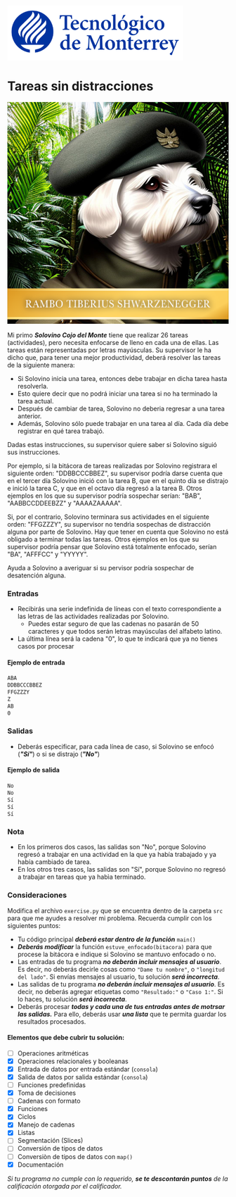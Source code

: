 ![Tec de Monterrey](../../images/logotecmty.png)
# Tareas sin distracciones

![Rambo Tiberius Shwarzenegger](../../images/RTS_Portrait_Small.png)

Mi primo ***Solovino Cojo del Monte*** tiene que realizar 26 tareas (actividades), pero necesita enfocarse de lleno en cada una de ellas.  Las tareas están representadas por letras mayúsculas.  Su supervisor le ha dicho que, para tener una mejor productividad, deberá resolver las tareas de la siguiente manera:

- Si Solovino inicia una tarea, entonces debe trabajar en dicha tarea hasta resolverla.
- Esto quiere decir que no podrá iniciar una tarea si no ha terminado la tarea actual.
- Después de cambiar de tarea, Solovino no deberia regresar a una tarea anterior.
- Además, Solovino sólo puede trabajar en una tarea al día.  Cada día debe registrar en qué tarea trabajó.

Dadas estas instrucciones, su supervisor quiere saber si Solovino siguió sus instrucciones.

Por ejemplo, si la bitácora de tareas realizadas por Solovino registrara el siguiente orden: "DDBBCCCBBEZ", su supervisor podría darse cuenta que en el tercer día Solovino inició con la tarea B, que en el quinto día se distrajo e inició la tarea C, y que en el octavo día regresó a la tarea B.  Otros ejemplos en los que su supervisor podría sospechar serían: "BAB", "AABBCCDDEEBZZ" y "AAAAZAAAAA".

Si, por el contrario, Solovino terminara sus actividades en el siguiente orden: "FFGZZZY", su supervisor no tendrìa sospechas de distracción alguna por parte de Solovino.  Hay que tener en cuenta que Solovino no está obligado a terminar todas las tareas.  Otros ejemplos en los que su supervisor podría pensar que Solovino está totalmente enfocado, serían "BA", "AFFFCC" y "YYYYY".

Ayuda a Solovino a averiguar si su pervisor podría sospechar de desatención alguna.

### Entradas

- Recibirás una serie indefinida de líneas con el texto correspondiente a las letras de las actividades realizadas por Solovino.
  - Puedes estar seguro de que las cadenas no pasarán de 50 caracteres y que todos serán letras mayúsculas del alfabeto latino.
- La última línea será la cadena "0", lo que te indicará que ya no tienes casos por procesar

#### Ejemplo de entrada

```
ABA
DDBBCCCBBEZ
FFGZZZY
Z
AB
0
```

### Salidas

- Deberás especificar, para cada línea de caso, si Solovino se enfocó (***"Sí"***) o si se distrajo (***"No"***)

#### Ejemplo de salida

```
No
No
Sí
Sí
Sí
```

### Nota

- En los primeros dos casos, las salidas son "No", porque Solovino regresó a trabajar en una actividad en la que ya había trabajado y ya había cambiado de tarea.
- En los otros tres casos, las salidas son "Sí", porque Solovino no regresó a trabajar en tareas que ya habìa terminado.

### Consideraciones

Modifica el archivo `exercise.py` que se encuentra dentro de la carpeta `src` para que me ayudes a resolver mi problema.  Recuerda cumplir con los siguientes puntos:

- Tu código principal ***deberá estar dentro de la función*** `main()`
- ***Deberás modificar*** la función `estuve_enfocado(bitacora)` para que procese la bitácora e indique si Solovino se mantuvo enfocado o no.
- Las entradas de tu programa ***no deberán incluir mensajes al usuario***.  Es decir, no deberás decirle cosas como `"Dame tu nombre"`, o `"longitud del lado"`.  Si envías mensajes al usuario, tu solución ***será incorrecta***.
- Las salidas de tu programa ***no deberán incluir mensajes al usuario***.  Es decir, no deberás agregar etiquetas como `"Resultado:"` o `"Caso 1:"`.  Si lo haces, tu solución ***será incorrecta***.
- Deberás procesar ***todas y cada una de tus entradas antes de motrsar las salidas.***  Para ello, deberás usar ***una lista*** que te permita guardar los resultados procesados.

#### Elementos que debe cubrir tu solución:

- [ ] Operaciones aritméticas
- [x] Operaciones relacionales y booleanas
- [x] Entrada de datos por entrada estándar (`consola`)
- [x] Salida de datos por salida estándar (`consola`)
- [ ] Funciones predefinidas
- [x] Toma de decisiones
- [ ] Cadenas con formato
- [x] Funciones
- [x] Ciclos
- [x] Manejo de cadenas
- [x] Listas
- [ ] Segmentación (Slices)
- [ ] Conversión de tipos de datos
- [ ] Conversiòn de tipos de datos con `map()`
- [x] Documentación

*Si tu programa no cumple con lo requerido, **se te descontarán puntos** de la calificación otorgada por el calificador.*
